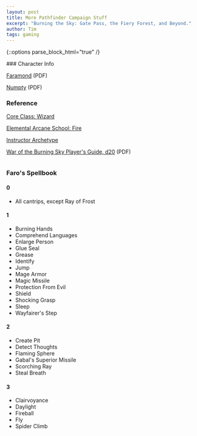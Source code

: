 ```yaml
---
layout: post
title: More Pathfinder Campaign Stuff
excerpt: "Burning the Sky: Gate Pass, the Fiery Forest, and Beyond."
author: Tim
tags: gaming
---
```


{::options parse_block_html="true" /}
<div class="row">
<div class="column">
### Character Info

[Faramond](/papers/pathfinder/Faro-4.pdf) (PDF)

[Numpty](/papers/pathfinder/Numpty-wiz.pdf) (PDF)

### Reference

[Core Class: Wizard](https://www.d20pfsrd.com/classes/core-classes/wizard/)

[Elemental Arcane School: Fire](https://www.d20pfsrd.com/classes/core-classes/wizard/arcane-schools/paizo-arcane-schools/elemental-arcane-schools/fire/)

[Instructor Archetype](https://www.d20pfsrd.com/classes/core-classes/wizard/archetypes/paizo-wizard-archetypes/instructor-wizard-archetype)

[War of the Burning Sky Player's Guide, d20](/papers/pathfinder/ENWENPWOTBSPGE.pdf) (PDF)

</div>	
<div class="column">

### Faro's Spellbook

#### 0
* All cantrips, except Ray of Frost

#### 1 
* Burning Hands
* Comprehend Languages
* Enlarge Person
* Glue Seal
* Grease
* Identify
* Jump
* Mage Armor
* Magic Missile
* Protection From Evil
* Shield
* Shocking Grasp
* Sleep
* Wayfairer's Step

#### 2 
* Create Pit
* Detect Thoughts
* Flaming Sphere
* Gabal's Superior Missile
* Scorching Ray 
* Steal Breath

#### 3
* Clairvoyance
* Daylight
* Fireball
* Fly
* Spider Climb

</div>
</div>
